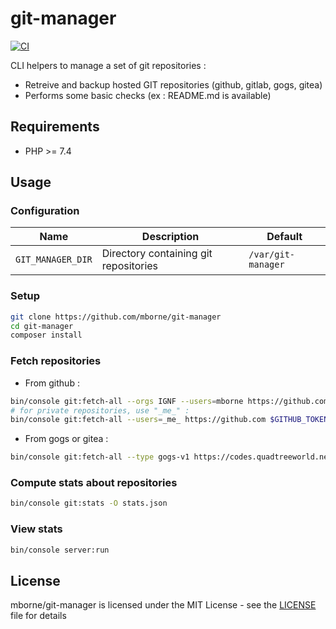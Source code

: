 # git-manager

[![CI](https://github.com/mborne/git-manager/actions/workflows/ci.yml/badge.svg)](https://github.com/mborne/git-manager/actions/workflows/ci.yml)

CLI helpers to manage a set of git repositories :

* Retreive and backup hosted GIT repositories (github, gitlab, gogs, gitea)
* Performs some basic checks (ex : README.md is available)

## Requirements

* PHP >= 7.4

## Usage

### Configuration

| Name              | Description                           | Default            |
| ----------------- | ------------------------------------- | ------------------ |
| `GIT_MANAGER_DIR` | Directory containing git repositories | `/var/git-manager` |

### Setup

```bash
git clone https://github.com/mborne/git-manager
cd git-manager
composer install
```

### Fetch repositories

* From github :

```bash
bin/console git:fetch-all --orgs IGNF --users=mborne https://github.com $GITHUB_TOKEN
# for private repositories, use "_me_" :
bin/console git:fetch-all --users=_me_ https://github.com $GITHUB_TOKEN
```

* From gogs or gitea :

```bash
bin/console git:fetch-all --type gogs-v1 https://codes.quadtreeworld.net $GITEA_TOKEN
```


### Compute stats about repositories

```bash
bin/console git:stats -O stats.json
```

### View stats

```bash
bin/console server:run
```

## License

mborne/git-manager is licensed under the MIT License - see the [LICENSE](LICENSE) file for details
